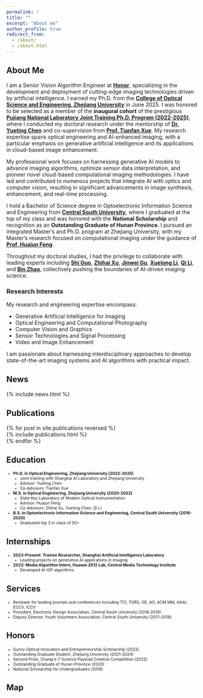 ```yaml
---
permalink: /
title: ""
excerpt: "About me"
author_profile: true
redirect_from:  
  - /about/
  - /about.html
---
```


## About Me

I am a Senior Vision Algorithm Engineer at **[Honor](https://www.honor.com/cn/)**, specializing in the development and deployment of cutting-edge imaging technologies driven by artificial intelligence. I earned my Ph.D. from the **[College of Optical Science and Engineering, Zhejiang University](http://opt.zju.edu.cn/)** in June 2025. I was honored to be selected as a member of the **inaugural cohort** of the prestigious **[Pujiang National Laboratory Joint Training Ph.D. Program (2022-2025)](https://www.shlab.org.cn/news/5443403.html)**, where I conducted my doctoral research under the mentorship of **[Dr. Yueting Chen](https://scholar.google.com/citations?user=gS-0tfAAAAAJ&hl=en)** and co-supervision from **[Prof. Tianfan Xue](https://scholar.google.com/citations?user=RfSQKrIAAAAJ&hl=en)**. My research expertise spans optical engineering and AI-enhanced imaging, with a particular emphasis on generative artificial intelligence and its applications in cloud-based image enhancement.

My professional work focuses on harnessing generative AI models to advance imaging algorithms, optimize sensor data interpretation, and pioneer novel cloud-based computational imaging methodologies. I have led and contributed to numerous projects that integrate AI with optics and computer vision, resulting in significant advancements in image synthesis, enhancement, and real-time processing.

I hold a Bachelor of Science degree in Optoelectronic Information Science and Engineering from **[Central South University](https://www.csu.edu.cn/)**, where I graduated at the top of my class and was honored with the **National Scholarship** and recognition as an **Outstanding Graduate of Hunan Province**. I pursued an integrated Master’s and Ph.D. program at Zhejiang University, with my Master’s research focused on computational imaging under the guidance of **[Prof. Huajun Feng](https://person.zju.edu.cn/0086127)**.

Throughout my doctoral studies, I had the privilege to collaborate with leading experts including **[Shi Guo](https://guoshi28.github.io/)**, **[Zhihai Xu](https://person.zju.edu.cn/0089108)**, **[Jinwei Gu](https://www.gujinwei.org/)**, **[Xuelong Li](https://scholar.google.com/citations?user=ahUibskAAAAJ&hl=zh-TW)**, **[Qi Li](https://person.zju.edu.cn/0098047)**, and **[Bin Zhao](https://iopen.nwpu.edu.cn/info/1251/1852.htm)**, collectively pushing the boundaries of AI-driven imaging science.

### Research Interests

My research and engineering expertise encompass:

- Generative Artificial Intelligence for Imaging  
- Optical Engineering and Computational Photography
- Computer Vision and Graphics  
- Sensor Technologies and Signal Processing  
- Video and Image Enhancement  

I am passionate about harnessing interdisciplinary approaches to develop state-of-the-art imaging systems and AI algorithms with practical impact.

## News  
<style>  
  .news { font-size: 0.75em; }  
</style>  
{% include news.html %}

## Publications  
<style>  
  .hoverTable {  
    width: 85%;  
    border-collapse: collapse;  
    border: none;  
  }  
  .hoverTable td {  
    padding: 7px;  
  }  
  .hoverTable tr {  
    background: #ffffff;  
  }  
  .hoverTable tr:hover {  
    background-color: #f7f7f7;  
  }  
</style>  
{% for post in site.publications reversed %}  
  {% include publications.html %}  
{% endfor %}

## Education  
<style>  
  .experiences { font-size: 0.75em; }  
</style>  
<div class="experiences">  
  <ul>  
    <li><b>Ph.D. in Optical Engineering, Zhejiang University (2022-2025)</b>  
      <ul>  
        <li>Joint training with Shanghai AI Laboratory and Zhejiang University</li>  
        <li>Advisor: Yueting Chen</li>  
        <li>Co-Advisors: Tianfan Xue</li>  
      </ul>  
    </li>  
    <li><b>M.S. in Optical Engineering, Zhejiang University (2020-2022)</b>  
      <ul>  
        <li>State Key Laboratory of Modern Optical Instrumentation</li>  
        <li>Advisor: Huajun Feng</li>  
        <li>Co-Advisors: Zhihai Xu, Yueting Chen, Qi Li</li>  
      </ul>  
    </li>  
    <li><b>B.S. in Optoelectronic Information Science and Engineering, Central South University (2016-2020)</b>  
      <ul>  
        <li>Graduated top 3 in class of 50+</li>  
      </ul>  
    </li>  
  </ul>  
</div>

## Internships  
<style>  
  .experiences { font-size: 0.75em; }  
</style>  
<div class="experiences">  
  <ul>  
    <li><b>2023-Present: Trainee Researcher, Shanghai Artificial Intelligence Laboratory</b>  
      <ul>  
        <li>Leading projects on generative AI applications in imaging</li>  
      </ul>  
    </li>  
    <li><b>2022: Media Algorithm Intern, Huawei 2012 Lab, Central Media Technology Institute</b>  
      <ul>  
        <li>Developed AI-ISP algorithms</li>  
      </ul>  
    </li>  
  </ul>  
</div>

## Services  
<style>  
  .experiences { font-size: 0.75em; }  
</style>  
<div class="experiences">  
  <ul>  
    <li>Reviewer for leading journals and conferences including TCI, TGRS, OE, AO, ACM MM, AAAI, ECCV, ICCV</li>  
    <li>President, Electronic Design Association, Central South University (2018-2019)</li>  
    <li>Deputy Director, Youth Volunteers Association, Central South University (2017-2018)</li>  
  </ul>  
</div>

## Honors  
<style>  
  .experiences { font-size: 0.75em; }  
</style>  
<div class="experiences">  
  <ul>  
    <li>Sunny Optical Innovation and Entrepreneurship Scholarship (2022)</li>  
    <li>Outstanding Graduate Student, Zhejiang University (2021-2024)</li>  
    <li>Second Prize, Chang'e-7 Science Payload Creative Competition (2022)</li>  
    <li>Outstanding Graduate of Hunan Province (2020)</li>  
    <li>National Scholarship for Undergraduates (2019)</li>  
  </ul>  
</div>

## Map  
<div align="left">  
<script type='text/javascript' id='clustrmaps' src='//cdn.clustrmaps.com/map_v2.js?cl=ffffff&w=600&t=tt&d=xpVbL44eoe75JcgH_sR2JTn7R5yhjDwmG9mUxpyhOw0'></script>  
</div>
